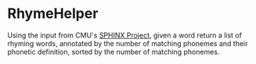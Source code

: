 # RhymeHelper

Using the input from CMU's [SPHINX Project](http://cmusphinx.sourceforge.net/), given a word return a list of rhyming words, annotated by the number of matching phonemes and their phonetic definition, sorted by the number of matching phonemes.


